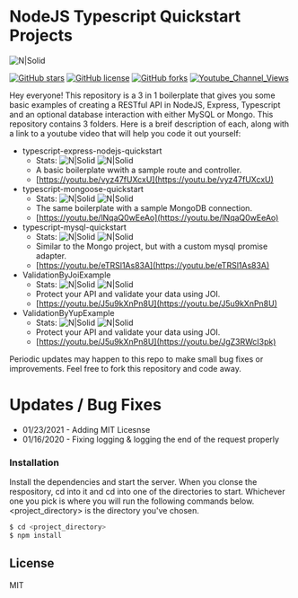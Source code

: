 # NodeJS Typescript Quickstart Projects

![N|Solid](https://lh3.googleusercontent.com/a-/AOh14GglnMoBPixoeH-IwaCWx7SpehtvYTPowns21fVO=s200-k-no-rp-mo)

[![GitHub stars](https://img.shields.io/github/stars/joeythelantern/Typescript-Quickstart-Projects.svg)](https://github.com/joeythelantern/Typescript-Quickstart-Projects/stargazers)
[![GitHub license](https://img.shields.io/github/license/joeythelantern/Typescript-Quickstart-Projects.svg)](https://github.com/joeythelantern/Typescript-Quickstart-Projects/blob/master/LICENCE)
[![GitHub forks](https://img.shields.io/github/forks/joeythelantern/Typescript-Quickstart-Projects.svg)](https://github.com/joeythelantern/Typescript-Quickstart-Projects/network)
[![Youtube_Channel_Views](https://img.shields.io/youtube/channel/views/UCmG1UbEI0iFE1tAw2SyvvXg?label=Channel%20Views&style=social.svg)](https://img.shields.io/youtube/channel/views/UCmG1UbEI0iFE1tAw2SyvvXg?label=Channel%20Views&style=social)

Hey everyone! This repository is a 3 in 1 boilerplate that gives you some basic examples of creating a RESTful API in NodeJS, Express, Typescript and an optional database interaction with either MySQL or Mongo.  This repository contains 3 folders.  Here is a breif description of each, along with a link to a youtube video that will help you code it out yourself:

  - typescript-express-nodejs-quickstart
    - Stats: ![N|Solid](https://img.shields.io/youtube/views/vyz47fUXcxU?style=social.svg) ![N|Solid](https://img.shields.io/youtube/likes/vyz47fUXcxU?style=social.svg)
    - A basic boilerplate wwith a sample route and controller.
    - [https://youtu.be/vyz47fUXcxU](https://youtu.be/vyz47fUXcxU)
  - typescript-mongoose-quickstart
    - Stats: ![N|Solid](https://img.shields.io/youtube/views/lNqaQ0wEeAo?style=social.svg) ![N|Solid](https://img.shields.io/youtube/likes/lNqaQ0wEeAo?style=social.svg)
    - The same boilerplate with a sample MongoDB connection.
    - [https://youtu.be/lNqaQ0wEeAo](https://youtu.be/lNqaQ0wEeAo)
  - typescript-mysql-quickstart
    - Stats: ![N|Solid](https://img.shields.io/youtube/views/eTRSl1As83A?style=social.svg) ![N|Solid](https://img.shields.io/youtube/likes/eTRSl1As83A?style=social.svg)
    - Similar to the Mongo project, but with a custom mysql promise adapter.
    - [https://youtu.be/eTRSl1As83A](https://youtu.be/eTRSl1As83A)
  - ValidationByJoiExample
    - Stats: ![N|Solid](https://img.shields.io/youtube/views/J5u9kXnPn8U?style=social.svg) ![N|Solid](https://img.shields.io/youtube/likes/J5u9kXnPn8U?style=social.svg)
    - Protect your API and validate your data using JOI. 
    - [https://youtu.be/J5u9kXnPn8U](https://youtu.be/J5u9kXnPn8U)
  - ValidationByYupExample
    - Stats: ![N|Solid](https://img.shields.io/youtube/views/JgZ3RWcI3pk?style=social.svg) ![N|Solid](https://img.shields.io/youtube/likes/JgZ3RWcI3pk?style=social.svg)
    - Protect your API and validate your data using JOI. 
    - [https://youtu.be/J5u9kXnPn8U](https://youtu.be/JgZ3RWcI3pk)

Periodic updates may happen to this repo to make small bug fixes or improvements.  Feel free to fork this repository and code away.

# Updates / Bug Fixes
* 01/23/2021 - Adding MIT Licesnse 
* 01/16/2020 - Fixing logging & logging the end of the request properly

### Installation

Install the dependencies and start the server.  When you clonse the respository, cd into it and cd into one of the directories to start.  Whichever one you pick is where you will run the following commands below.  <project_directory> is the directory you've chosen.

```sh
$ cd <project_directory>
$ npm install
```

License
----
MIT
